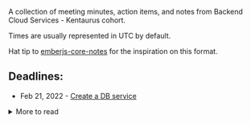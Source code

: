 A collection of meeting minutes, action items, and notes from Backend Cloud Services - Kentaurus cohort.

Times are usually represented in UTC by default.

Hat tip to [emberjs-core-notes](https://github.com/emberjs/core-notes) for the inspiration on this format.

## Deadlines:

- Feb 21, 2022 - [Create a DB service](/cohort/action-items/2022-02/2022-02-12.md)


<details>
  <summary>More to read</summary>

  - Jan 30, 2022 - [What is AWS](/read-more/aws.md)
  - Jan 30, 2022 - [What does a backend dev do? Job overview & expectations](/read-more/backend-cloud-role-overview.md)
- Feb 7, 2022 - [Run EC2 with GET & POST words](/cohort/action-items/2022-01/2022-01-30.md)

</details>
